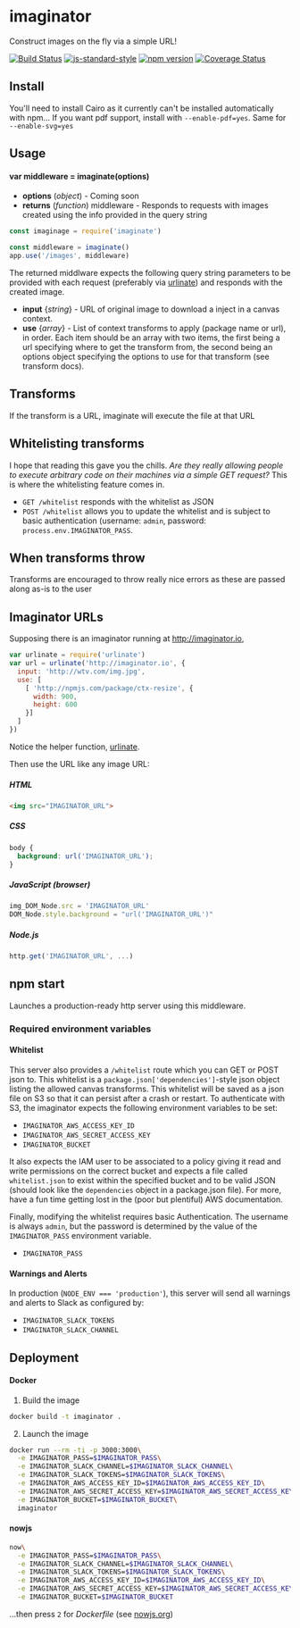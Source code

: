 # imaginator

Construct images on the fly via a simple URL!

<!-- VDOC.badges travis; standard; npm; coveralls -->
<!-- DON'T EDIT THIS SECTION (including comments), INSTEAD RE-RUN `vdoc` TO UPDATE -->
[![Build Status](https://travis-ci.org/vigour-io/imaginate.svg?branch=master)](https://travis-ci.org/vigour-io/imaginate)
[![js-standard-style](https://img.shields.io/badge/code%20style-standard-brightgreen.svg)](http://standardjs.com/)
[![npm version](https://badge.fury.io/js/imaginate.svg)](https://badge.fury.io/js/imaginate)
[![Coverage Status](https://coveralls.io/repos/github/vigour-io/imaginate/badge.svg?branch=master)](https://coveralls.io/github/vigour-io/imaginate?branch=master)

<!-- VDOC END -->

## Install

You'll need to install Cairo as it currently can't be installed automatically with npm... If you want pdf support, install with `--enable-pdf=yes`. Same for `--enable-svg=yes`

## Usage

<!-- VDOC.jsdoc imaginate -->
<!-- DON'T EDIT THIS SECTION (including comments), INSTEAD RE-RUN `vdoc` TO UPDATE -->
#### var middleware = imaginate(options)
- **options** (*object*) - Coming soon
- **returns** (*function*) middleware - Responds to requests with images created using the info provided in the query string

<!-- VDOC END -->

```javascript
const imaginage = require('imaginate')

const middleware = imaginate()
app.use('/images', middleware)
```

The returned middlware expects the following query string parameters to be provided with each request (preferably via [urlinate](npmjs.com/package/urlinate)) and responds with the created image.
  - **input** {*string*} - URL of original image to download a inject in a canvas context.
  - **use** {*array*} - List of context transforms to apply (package name or url), in order. Each item should be an array with two items, the first being a url specifying where to get the transform from, the second being an options object specifying the options to use for that transform (see transform docs).

## Transforms

If the transform is a URL, imaginate will execute the file at that URL

## Whitelisting transforms

I hope that reading this gave you the chills. *Are they really allowing people to execute arbitrary code on their machines via a simple GET request?* This is where the whitelisting feature comes in.

- `GET /whitelist` responds with the whitelist as JSON
- `POST /whitelist` allows you to update the whitelist and is subject to basic authentication (username: `admin`, password: `process.env.IMAGINATOR_PASS`.

## When transforms throw

Transforms are encouraged to throw really nice errors as these are passed along as-is to the user

## Imaginator URLs

Supposing there is an imaginator running at http://imaginator.io,

```javascript
var urlinate = require('urlinate')
var url = urlinate('http://imaginator.io', {
  input: 'http://wtv.com/img.jpg',
  use: [
    [ 'http://npmjs.com/package/ctx-resize', {
      width: 900,
      height: 600
    }]
  ]
})
```

Notice the helper function, [urlinate](https://www.npmjs.com/package/urlinate).

Then use the URL like any image URL:

##### HTML
```html
<img src="IMAGINATOR_URL">
```

##### CSS
```css
body {
  background: url('IMAGINATOR_URL');
}
```

##### JavaScript (browser)
```javascript
img_DOM_Node.src = 'IMAGINATOR_URL'
DOM_Node.style.background = "url('IMAGINATOR_URL')"
```

##### Node.js
```javascript
http.get('IMAGINATOR_URL', ...)
```

## npm start

Launches a production-ready http server using this middleware.

### Required environment variables

#### Whitelist

This server also provides a `/whitelist` route which you can GET or POST json to. This whitelist is a `package.json['dependencies']`-style json object listing the allowed canvas transforms. This whitelist will be saved as a json file on S3 so that it can persist after a crash or restart. To authenticate with S3, the imaginator expects the following environment variables to be set:

- `IMAGINATOR_AWS_ACCESS_KEY_ID`
- `IMAGINATOR_AWS_SECRET_ACCESS_KEY`
- `IMAGINATOR_BUCKET`

It also expects the IAM user to be associated to a policy giving it read and write permissions on the correct bucket and expects a file called `whitelist.json` to exist within the specified bucket and to be valid JSON (should look like the `dependencies` object in a package.json file). For more, have a fun time getting lost in the (poor but plentiful) AWS documentation.

Finally, modifying the whitelist requires basic Authentication. The username is always `admin`, but the password is determined by the value of the `IMAGINATOR_PASS` environment variable.

- `IMAGINATOR_PASS`

#### Warnings and Alerts

In production (`NODE_ENV === 'production'`), this server will send all warnings and alerts to Slack as configured by:

- `IMAGINATOR_SLACK_TOKENS`
- `IMAGINATOR_SLACK_CHANNEL`

## Deployment

#### Docker

1. Build the image
```sh
docker build -t imaginator .
```
2. Launch the image
```sh
docker run --rm -ti -p 3000:3000\
  -e IMAGINATOR_PASS=$IMAGINATOR_PASS\
  -e IMAGINATOR_SLACK_CHANNEL=$IMAGINATOR_SLACK_CHANNEL\
  -e IMAGINATOR_SLACK_TOKENS=$IMAGINATOR_SLACK_TOKENS\
  -e IMAGINATOR_AWS_ACCESS_KEY_ID=$IMAGINATOR_AWS_ACCESS_KEY_ID\
  -e IMAGINATOR_AWS_SECRET_ACCESS_KEY=$IMAGINATOR_AWS_SECRET_ACCESS_KEY\
  -e IMAGINATOR_BUCKET=$IMAGINATOR_BUCKET\
  imaginator
```

#### nowjs
```sh
now\
  -e IMAGINATOR_PASS=$IMAGINATOR_PASS\
  -e IMAGINATOR_SLACK_CHANNEL=$IMAGINATOR_SLACK_CHANNEL\
  -e IMAGINATOR_SLACK_TOKENS=$IMAGINATOR_SLACK_TOKENS\
  -e IMAGINATOR_AWS_ACCESS_KEY_ID=$IMAGINATOR_AWS_ACCESS_KEY_ID\
  -e IMAGINATOR_AWS_SECRET_ACCESS_KEY=$IMAGINATOR_AWS_SECRET_ACCESS_KEY\
  -e IMAGINATOR_BUCKET=$IMAGINATOR_BUCKET
```
...then press `2` for *Dockerfile* (see [nowjs.org](nowjs.org))
